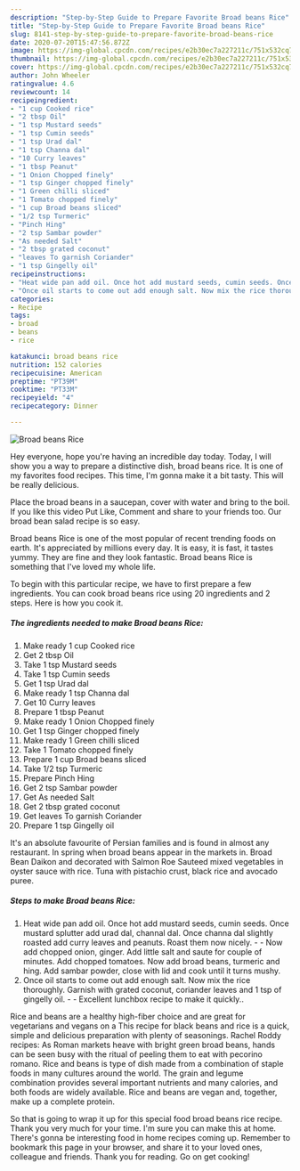 ```yaml
---
description: "Step-by-Step Guide to Prepare Favorite Broad beans Rice"
title: "Step-by-Step Guide to Prepare Favorite Broad beans Rice"
slug: 8141-step-by-step-guide-to-prepare-favorite-broad-beans-rice
date: 2020-07-20T15:47:56.872Z
image: https://img-global.cpcdn.com/recipes/e2b30ec7a227211c/751x532cq70/broad-beans-rice-recipe-main-photo.jpg
thumbnail: https://img-global.cpcdn.com/recipes/e2b30ec7a227211c/751x532cq70/broad-beans-rice-recipe-main-photo.jpg
cover: https://img-global.cpcdn.com/recipes/e2b30ec7a227211c/751x532cq70/broad-beans-rice-recipe-main-photo.jpg
author: John Wheeler
ratingvalue: 4.6
reviewcount: 14
recipeingredient:
- "1 cup Cooked rice"
- "2 tbsp Oil"
- "1 tsp Mustard seeds"
- "1 tsp Cumin seeds"
- "1 tsp Urad dal"
- "1 tsp Channa dal"
- "10 Curry leaves"
- "1 tbsp Peanut"
- "1 Onion Chopped finely"
- "1 tsp Ginger chopped finely"
- "1 Green chilli sliced"
- "1 Tomato chopped finely"
- "1 cup Broad beans sliced"
- "1/2 tsp Turmeric"
- "Pinch Hing"
- "2 tsp Sambar powder"
- "As needed Salt"
- "2 tbsp grated coconut"
- "leaves To garnish Coriander"
- "1 tsp Gingelly oil"
recipeinstructions:
- "Heat wide pan add oil. Once hot add mustard seeds, cumin seeds. Once mustard splutter add urad dal, channal dal. Once channa dal slightly roasted add curry leaves and peanuts. Roast them now nicely.   Now add chopped onion, ginger. Add little salt and saute for couple of minutes. Add chopped tomatoes. Now add broad beans, turmeric and hing. Add sambar powder, close with lid and cook until it turns mushy."
- "Once oil starts to come out add enough salt. Now mix the rice thoroughly. Garnish with grated coconut, coriander leaves and 1 tsp of gingelly oil.  Excellent lunchbox recipe to make it quickly.."
categories:
- Recipe
tags:
- broad
- beans
- rice

katakunci: broad beans rice 
nutrition: 152 calories
recipecuisine: American
preptime: "PT39M"
cooktime: "PT33M"
recipeyield: "4"
recipecategory: Dinner

---
```



![Broad beans Rice](https://img-global.cpcdn.com/recipes/e2b30ec7a227211c/751x532cq70/broad-beans-rice-recipe-main-photo.jpg)

Hey everyone, hope you're having an incredible day today. Today, I will show you a way to prepare a distinctive dish, broad beans rice. It is one of my favorites food recipes. This time, I'm gonna make it a bit tasty. This will be really delicious.

Place the broad beans in a saucepan, cover with water and bring to the boil. If you like this video Put Like, Comment and share to your friends too. Our broad bean salad recipe is so easy.

Broad beans Rice is one of the most popular of recent trending foods on earth. It's appreciated by millions every day. It is easy, it is fast, it tastes yummy. They are fine and they look fantastic. Broad beans Rice is something that I've loved my whole life.


To begin with this particular recipe, we have to first prepare a few ingredients. You can cook broad beans rice using 20 ingredients and 2 steps. Here is how you cook it.

<!--inarticleads1-->

##### The ingredients needed to make Broad beans Rice:

1. Make ready 1 cup Cooked rice
1. Get 2 tbsp Oil
1. Take 1 tsp Mustard seeds
1. Take 1 tsp Cumin seeds
1. Get 1 tsp Urad dal
1. Make ready 1 tsp Channa dal
1. Get 10 Curry leaves
1. Prepare 1 tbsp Peanut
1. Make ready 1 Onion Chopped finely
1. Get 1 tsp Ginger chopped finely
1. Make ready 1 Green chilli sliced
1. Take 1 Tomato chopped finely
1. Prepare 1 cup Broad beans sliced
1. Take 1/2 tsp Turmeric
1. Prepare Pinch Hing
1. Get 2 tsp Sambar powder
1. Get As needed Salt
1. Get 2 tbsp grated coconut
1. Get leaves To garnish Coriander
1. Prepare 1 tsp Gingelly oil


It&#39;s an absolute favourite of Persian families and is found in almost any restaurant. In spring when broad beans appear in the markets in. Broad Bean Daikon and decorated with Salmon Roe Sauteed mixed vegetables in oyster sauce with rice. Tuna with pistachio crust, black rice and avocado puree. 

<!--inarticleads2-->

##### Steps to make Broad beans Rice:

1. Heat wide pan add oil. Once hot add mustard seeds, cumin seeds. Once mustard splutter add urad dal, channal dal. Once channa dal slightly roasted add curry leaves and peanuts. Roast them now nicely.  -  - Now add chopped onion, ginger. Add little salt and saute for couple of minutes. Add chopped tomatoes. Now add broad beans, turmeric and hing. Add sambar powder, close with lid and cook until it turns mushy.
1. Once oil starts to come out add enough salt. Now mix the rice thoroughly. Garnish with grated coconut, coriander leaves and 1 tsp of gingelly oil. -  - Excellent lunchbox recipe to make it quickly..


Rice and beans are a healthy high-fiber choice and are great for vegetarians and vegans on a This recipe for black beans and rice is a quick, simple and delicious preparation with plenty of seasonings. Rachel Roddy recipes: As Roman markets heave with bright green broad beans, hands can be seen busy with the ritual of peeling them to eat with pecorino romano. Rice and beans is type of dish made from a combination of staple foods in many cultures around the world. The grain and legume combination provides several important nutrients and many calories, and both foods are widely available. Rice and beans are vegan and, together, make up a complete protein. 

So that is going to wrap it up for this special food broad beans rice recipe. Thank you very much for your time. I'm sure you can make this at home. There's gonna be interesting food in home recipes coming up. Remember to bookmark this page in your browser, and share it to your loved ones, colleague and friends. Thank you for reading. Go on get cooking!
